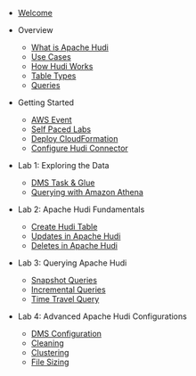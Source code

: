 - [Welcome](init.md)

- Overview

  - [What is Apache Hudi](1-overview/1-Apache-Hudi.md)
  - [Use Cases](1-overview/2-Use-Cases.md)
  - [How Hudi Works](1-overview/3-How-Hudi-Works.md)
  - [Table Types](1-overview/4-Table-Types.md)
  - [Queries](1-overview/5-Queries.md)
  

- Getting Started

  - [AWS Event](2-How-to-Start/2-aws-event.md)
  - [Self Paced Labs](2-How-to-Start/3-self-paced-labs.md)
  - [Deploy CloudFormation](2-How-to-Start/4-deploy-cloudformation.md)
  - [Configure Hudi Connector](2-How-to-Start/5-hudi-connector.md)

- Lab 1: Exploring the Data

  - [DMS Task & Glue](3-exploring-the-data/1-dms-task-cdc.md)
  - [Querying with Amazon Athena](3-exploring-the-data/2-amazon-athena.md)

- Lab 2: Apache Hudi Fundamentals
  - [Create Hudi Table](4-apache-hudi-fundamentals/1-create-hudi-table.md)
  - [Updates in Apache Hudi](4-apache-hudi-fundamentals/2-updates-hudi.md)
  - [Deletes in Apache Hudi](4-apache-hudi-fundamentals/3-deletes-hudi.md)

- Lab 3: Querying Apache Hudi
  - [Snapshot Queries](6-querying-apache-hudi/1-snapshot.md)
  - [Incremental Queries](6-querying-apache-hudi/2-incremental.md)
  - [Time Travel Query](6-querying-apache-hudi/3-time-travel.md)
  
- Lab 4: Advanced Apache Hudi Configurations
  - [DMS Configuration](7-advanced-apache-hudi/1-dms-configuration.md)
  - [Cleaning](7-advanced-apache-hudi/2-cleaning.md)
  - [Clustering](7-advanced-apache-hudi/3-clustering.md)
  - [File Sizing](7-advanced-apache-hudi/4-file-sizing.md)